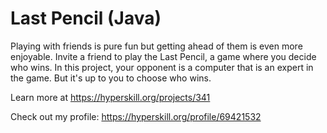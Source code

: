 # Last Pencil (Java)

<p>Playing with friends is pure fun but getting ahead of them is even more enjoyable. Invite a friend to play the Last Pencil, a game where you decide who wins. In this project, your opponent is a computer that is an expert in the game. But it's up to you to choose who wins.</p>
Learn more at <a href="https://hyperskill.org/projects/341">https://hyperskill.org/projects/341</a>

Check out my profile: https://hyperskill.org/profile/69421532
